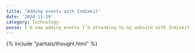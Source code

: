 ```yaml
---
title: "Adding events with Indiekit"
date: '2024-11-19'
category: Technology
posse: I’m now adding events I’m attending to my website with Indiekit. I’m really enjoying the process of learning more about the #IndieWeb and finding ways to improve my website. Next step is to look at syndicating via Mastodon.
---
```


{% include "partials/thought.html" %}
